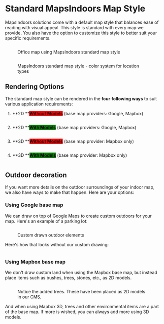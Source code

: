 # Standard MapsIndoors Map Style

MapsIndoors solutions come with a default map style that balances ease of reading with visual appeal. This style is standard with every map we provide. You also have the option to customize this style to better suit your specific requirements.

<figure><img src="../../.gitbook/assets/scanability.png" alt=""><figcaption><p>Office map using MapsIndoors standard map style</p></figcaption></figure>

<figure><img src="../../.gitbook/assets/colors (1).png" alt=""><figcaption><p>MapsIndoors standard map style - color system for location types</p></figcaption></figure>

## Rendering Options

The standard map style can be rendered in the **four** **following ways** to suit various application requirements:

1. **2D **<mark style="background-color:red;">**Without Models**</mark> (base map providers: Google, Mapbox)

<figure><img src="../../.gitbook/assets/ipad-mockup-light.webp" alt=""><figcaption></figcaption></figure>

2. **2D **<mark style="background-color:green;">**With Models**</mark> (base map providers: Google, Mapbox)

<figure><img src="../../.gitbook/assets/ipad-mockup-light-1.webp" alt=""><figcaption></figcaption></figure>

3. **3D **<mark style="background-color:red;">**Without Models**</mark> (base map provider: Mapbox only)

<figure><img src="../../.gitbook/assets/ipad-mockup-light-2.webp" alt=""><figcaption></figcaption></figure>

4. **3D **<mark style="background-color:green;">**With Models**</mark> (base map provider: Mapbox only)

<figure><img src="../../.gitbook/assets/ipad-mockup-light-3.webp" alt=""><figcaption></figcaption></figure>

## Outdoor decoration

If you want more details on the outdoor surroundings of your indoor map, we also have ways to make that happen. Here are your options:

### **Using Google base map**

We can draw on top of Google Maps to create custom outdoors for your map. Here's an example of a parking lot:

<figure><img src="../../.gitbook/assets/ipad-mockup-lightoutside-landuse.png" alt=""><figcaption><p>Custom drawn outdoor elements</p></figcaption></figure>

Here's how that looks without our custom drawing:

<figure><img src="../../.gitbook/assets/ipad-mockup-lightoutside.png" alt=""><figcaption></figcaption></figure>

### **Using Mapbox base map**

We don't draw custom land when using the Mapbox base map, but instead place items such as bushes, trees, stones, etc., as 2D models.

<figure><img src="../../.gitbook/assets/mapbox-2d-outdoor-models.png" alt=""><figcaption><p>Notice the added trees. These have been placed as 2D models in our CMS.</p></figcaption></figure>

And when using Mapbox 3D, trees and other environmental items are a part of the base map. If more is wished, you can always add more using 3D models.

<figure><img src="../../.gitbook/assets/mapbox-3d-outdoor.png" alt=""><figcaption></figcaption></figure>
